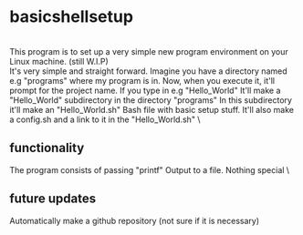 # basicshellsetup
\
This program is to set up a very simple new program environment on your Linux machine. (still W.I.P)\
It's very simple and straight forward.
Imagine you have a directory named e.g "programs" where my program is in.
Now, when you execute it, it'll prompt for the project name. 
If you type in e.g "Hello_World" It'll make a "Hello_World" subdirectory in the directory "programs"
In this subdirectory it'll make an "Hello_World.sh" Bash file with basic setup stuff. It'll also make a config.sh and a link to it in the "Hello_World.sh"
\
## functionality
The program consists of passing "printf" Output to a file. Nothing special
\
## future updates
Automatically make a github repository (not sure if it is necessary)
